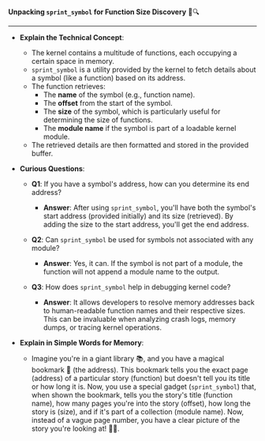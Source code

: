 **Unpacking `sprint_symbol` for Function Size Discovery** 📏🔍

---

- **Explain the Technical Concept**:
  - The kernel contains a multitude of functions, each occupying a certain space in memory.
  - `sprint_symbol` is a utility provided by the kernel to fetch details about a symbol (like a function) based on its address.
  - The function retrieves:
    - The **name** of the symbol (e.g., function name).
    - The **offset** from the start of the symbol.
    - The **size** of the symbol, which is particularly useful for determining the size of functions.
    - The **module name** if the symbol is part of a loadable kernel module.
  - The retrieved details are then formatted and stored in the provided buffer.

- **Curious Questions**:
  - **Q1**: If you have a symbol's address, how can you determine its end address?
    - **Answer**: After using `sprint_symbol`, you'll have both the symbol's start address (provided initially) and its size (retrieved). By adding the size to the start address, you'll get the end address.
  
  - **Q2**: Can `sprint_symbol` be used for symbols not associated with any module?
    - **Answer**: Yes, it can. If the symbol is not part of a module, the function will not append a module name to the output.
  
  - **Q3**: How does `sprint_symbol` help in debugging kernel code?
    - **Answer**: It allows developers to resolve memory addresses back to human-readable function names and their respective sizes. This can be invaluable when analyzing crash logs, memory dumps, or tracing kernel operations.
  
- **Explain in Simple Words for Memory**:
  - Imagine you're in a giant library 📚, and you have a magical bookmark 🔖 (the address). This bookmark tells you the exact page (address) of a particular story (function) but doesn't tell you its title or how long it is. Now, you use a special gadget (`sprint_symbol`) that, when shown the bookmark, tells you the story's title (function name), how many pages you're into the story (offset), how long the story is (size), and if it's part of a collection (module name). Now, instead of a vague page number, you have a clear picture of the story you're looking at! 📖✨.
